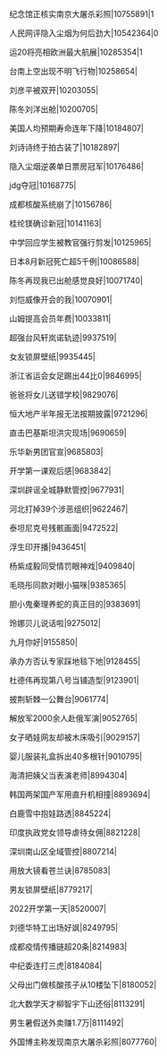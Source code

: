 纪念馆正核实南京大屠杀彩照|10755891|1

人民网评隐入尘烟为何后劲大|10542364|0

运20将亮相欧洲最大航展|10285354|1

台南上空出现不明飞行物|10258654|

刘彦平被双开|10203055|

陈冬刘洋出舱|10200705|

美国人均预期寿命连年下降|10184807|

刘诗诗终于拍古装了|10182897|

隐入尘烟逆袭单日票房冠军|10176486|

jdg夺冠|10168775|

成都核酸系统崩了|10156786|

桂纶镁确诊新冠|10141163|

中学回应学生被教官强行剪发|10125965|

日本8月新冠死亡超5千例|10086588|

陈冬再现我已出舱感觉良好|10071740|

刘恺威像开会的我|10070901|

山姆提高会员年费|10033811|

超强台风轩岚诺轨迹|9937519|

女友锁屏壁纸|9935445|

浙江省运会女足踢出44比0|9846995|

爸爸将女儿送错学校|9829076|

恒大地产半年报无法按期披露|9721296|

直击巴基斯坦洪灾现场|9690659|

乐华新男团官宣|9685803|

开学第一课观后感|9683842|

深圳辟谣全城静默管控|9677931|

河北打掉39个涉恶组织|9622467|

泰坦尼克号残骸画面|9472522|

浮生印开播|9436451|

杨紫成毅同受情罚眼神戏|9409840|

毛晓彤同款对眼小猫咪|9385365|

胆小鬼秦理养蛇的真正目的|9383691|

玲娜贝儿说话啦|9275012|

九月你好|9155850|

承办方否认专家踩地毯下地|9128455|

杜德伟再现第八号当铺造型|9123901|

披荆斩棘一公舞台|9061774|

解放军2000余人赴俄军演|9052765|

女子晒娃网友却被木床吸引|9029157|

婴儿服装礼盒拆出40多根针|9010795|

海清把姨父当表演老师|8994304|

韩国两架国产军用直升机相撞|8893694|

白鹿雪中抱娃路透|8845224|

印度执政党女领导虐待女佣|8821228|

深圳南山区全域管控|8807214|

用放大镜看苍兰诀|8785083|

男友锁屏壁纸|8779217|

2022开学第一天|8520007|

刘德华特工出场好飒|8249795|

成都疫情传播链超20条|8214983|

中纪委连打三虎|8184084|

父母出门做核酸孩子从10楼坠下|8180052|

北大数学天才柳智宇下山还俗|8113291|

男生暑假送外卖赚1.7万|8111492|

外国博主称发现南京大屠杀彩照|8077760|


